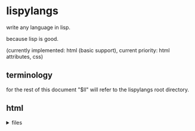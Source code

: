 # lispylangs

write any language in lisp.

because lisp is good.

(currently implemented: html (basic support), current priority: html
attributes, css)

## terminology

for the rest of this document "$ll" will refer to the lispylangs root
directory.

## html

<details><summary>files</summary>

<details><summary>`$ll/html/html.lisp`</summary>

### `html`

converts lisp forms to html.

`(html used-tags forms)`

#### arguments

| name | type | description | example |
| ---- | ---- | ----------- | ------- |
| `used-tags` | unevaluated list | list of used tag names | `("head" "body" "div")` or `html-all-tags` |
| `forms` | implicit progn | the content to convert | `(body (div "text"))` |
| | string | return value | `"<body><div>text</div></body>"` |

### `html-tag`

creates a tag. must be within an `html`, but that `html` doesn't need
to have the tag that's used by `html-tag`.

`(html-tag tag-name &optional options &rest body)`

#### arguments

| name | type | description | example |
| ---- | ---- | ----------- | ------- |
| `tag-name` | string | name of the used tag | `"div"` |
| `options` | list | the attributes of the tag | `(list "width=\"10%\"" "height=\"5%\"")` |
| `body` | implicit progn | the content within the tag | `"text" (div "more text")` |
| | string | return value | `"<div width=\"10%\" height=\"5%\">text<div>more text</div></div>"` |

### [tag name]

creates a tag with `html-tag`. must be within an `html` who's
`used-tags` contains the string "[tag name]". (this works for all
tags, replacing [tag name] with the actual name of the tag.

`([tag-name] &optional options &rest body)`

#### arguments

| name | type | description | example |
| ---- | ---- | ----------- | ------- |
| `options` | list | the attributes of the tag | `(list "width=\"10%\"" "height=\"5%\"")` |
| `body` | implicit progn | the content within the tag | `"text" (div "more text")` |
| | string | return value | `"<div width=\"10%\" height=\"5%\">text<div>more text</div></div>"` |

</details>

<details><summary>`$ll/html/attributes/attributes.lisp` (not done yet)</summary>

### `attributes`

converts lisp forms to html attributes.

best used directly within or directly above `html`, but can be used
more specifically as well.

`(html-attributes used-attributes forms)`

#### arguments

| name | type | description | example |
| ---- | ---- | ----------- | ------- |
| `used-attributes` | unevaluated list | list of used attribute names | `("style" "width" "height")` or `html-all-attributes` |
| `forms` | implicit progn | the content containing attribute forms | `(div (list (style "width: 10%")) text)` |
| | string | return value | `"style=\"width: 10%\""` |

### `html-attribute`

creates an attribute from either a pair of strings or a 2-element
list.

`(html-attribute name &optional value)`

#### arguments

| name | type | description | example |
| ---- | ---- | ----------- | ------- |
| `name` | string or 2-element list | attribute name or list containing both name and value | `"width"` / `(list "width" "10%")` |
| `value` | string | attribute value | `"10%"` |
| | string | return value | `"width=\"10%\""` |

### [attribute name]

creates a tag with `attribute`. must be within an `html-attributes` who's
`used-attributes` contains the string "[attribute name]". (this works for all
attributes, replacing [attribute name] with the actual name of the attribute.

`([attribute name] value)`

#### arguments

| name | type | description | example |
| ---- | ---- | ----------- | ------- |
| `value` | string | attribute value | `"10%"` |
| | string | return value | `"width=\"10%\""` |

</details>

</details>

